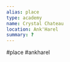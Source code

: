 ```yaml
---
alias: place
type: academy
name: Crystal Chateau
location: Ank'Harel
summary: ?
---
```

#place #ankharel 

